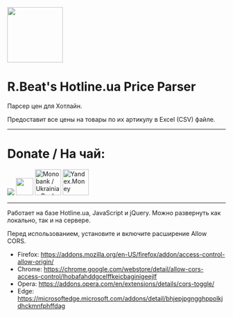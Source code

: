 <img src="https://raw.githubusercontent.com/rbeat/hotline.ua-parser/main/favicon.ico" height="128" />

# R.Beat's Hotline.ua Price Parser
Парсер цен для Хотлайн.

Предоставит все цены на товары по их артикулу в Excel (CSV) файле. 

-------
# Donate / На чай:
<a href="https://www.paypal.com/donate?hosted_button_id=TY8P8THDK9AJG"><img src="https://www.paypalobjects.com/en_US/i/btn/btn_donateCC_LG.gif" /></a>
<a href="https://www.paypal.com/donate?hosted_button_id=TY8P8THDK9AJG"><img src="https://github.com/andreostrovsky/donate-with-paypal/raw/master/blue.svg" height="40"/></a>
<a href="https://send.monobank.ua/5GTdpdCeWE"><img src="https://vp-production.com/static/3818b37817f3d5d5311f2a144e3879ca/f0719/mb4.jpg" height="60" alt="Monobank / Ukrainian Banks Donation" /></a>
<a href="https://yoomoney.ru/to/4100116306429482"><img src="https://logosklad.ru/UserFiles/image/yandex/yandex.dengi_horizontal_rgb-01.png" height="60" alt="Yandex.Money"/></a>

-------

Работает на базе Hotline.ua, JavaScript и jQuery. Можно развернуть как локально, так и на сервере.

Перед использованием, установите и включите расширение Allow CORS.
- Firefox: https://addons.mozilla.org/en-US/firefox/addon/access-control-allow-origin/
- Chrome: https://chrome.google.com/webstore/detail/allow-cors-access-control/lhobafahddgcelffkeicbaginigeejlf
- Opera: https://addons.opera.com/en/extensions/details/cors-toggle/
- Edge: https://microsoftedge.microsoft.com/addons/detail/bhjepjpgngghppolkjdhckmnfphffdag
